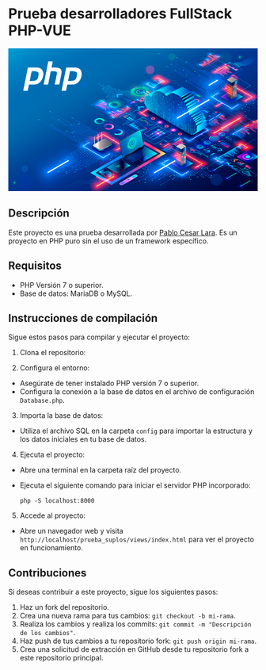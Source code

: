 # Prueba desarrolladores FullStack PHP-VUE

![Prueba desarrolladores FullStack PHP-VUE](./img/php.jpeg)

## Descripción

Este proyecto es una prueba desarrollada por [Pablo Cesar Lara](https://github.com/pab1987). Es un proyecto en PHP puro sin el uso de un framework específico.

## Requisitos

- PHP Versión 7 o superior.
- Base de datos: MariaDB o MySQL.

## Instrucciones de compilación

Sigue estos pasos para compilar y ejecutar el proyecto:

1. Clona el repositorio:


2. Configura el entorno:

- Asegúrate de tener instalado PHP versión 7 o superior.
- Configura la conexión a la base de datos en el archivo de configuración `Database.php`.

3. Importa la base de datos:

- Utiliza el archivo SQL en la carpeta `config` para importar la estructura y los datos iniciales en tu base de datos.

4. Ejecuta el proyecto:

- Abre una terminal en la carpeta raíz del proyecto.
- Ejecuta el siguiente comando para iniciar el servidor PHP incorporado:

  ```
  php -S localhost:8000
  ```

5. Accede al proyecto:

- Abre un navegador web y visita `http://localhost/prueba_suplos/views/index.html` para ver el proyecto en funcionamiento.

## Contribuciones

Si deseas contribuir a este proyecto, sigue los siguientes pasos:

1. Haz un fork del repositorio.
2. Crea una nueva rama para tus cambios: `git checkout -b mi-rama`.
3. Realiza los cambios y realiza los commits: `git commit -m "Descripción de los cambios"`.
4. Haz push de tus cambios a tu repositorio fork: `git push origin mi-rama`.
5. Crea una solicitud de extracción en GitHub desde tu repositorio fork a este repositorio principal.


